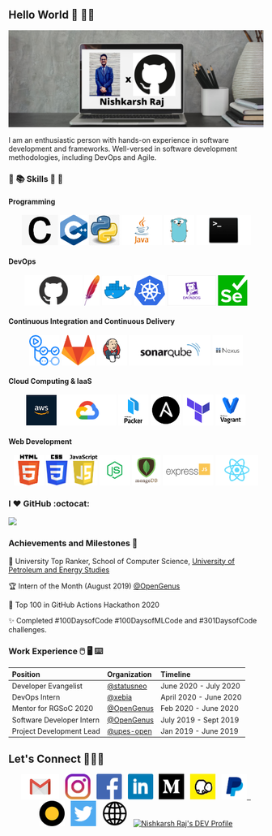 ## Hello World :sparkling_heart: 👋🏽 

![cover](https://github.com/NishkarshRaj/NishkarshRaj/blob/master/img/cover.png)

I am an enthusiastic person with hands-on experience in software development and frameworks. Well-versed in software development methodologies, including DevOps and Agile.

### :open_book: :books: Skills :closed_book: :green_book:

#### Programming

<p align='center'>
<code><img height="60" src="https://github.com/NishkarshRaj/NishkarshRaj/blob/master/img/c.png"></code>
<code><img height="60" src="https://github.com/NishkarshRaj/NishkarshRaj/blob/master/img/cpp.png"></code>
<code><img height="60" src="https://github.com/NishkarshRaj/NishkarshRaj/blob/master/img/python.jpg"></code>
<code><img height="60" src="https://github.com/NishkarshRaj/NishkarshRaj/blob/master/img/java.png"></code>
<code><img height="60" src="https://github.com/NishkarshRaj/NishkarshRaj/blob/master/img/golang.png"></code>
<code><img height="60" src="https://github.com/NishkarshRaj/NishkarshRaj/blob/master/img/shell.jpg"></code>
</p>

#### DevOps

<p align='center'>
<code><img height="60" src="https://github.com/NishkarshRaj/NishkarshRaj/blob/master/img/github.png"></code>
  <code><img height="60" src="https://github.com/NishkarshRaj/NishkarshRaj/blob/master/img/maven.jpg"></code>
  <code><img height="60" src="https://github.com/NishkarshRaj/NishkarshRaj/blob/master/img/docker.png"></code>
  <code><img height="60" src="https://github.com/NishkarshRaj/NishkarshRaj/blob/master/img/kubernetes.png"></code>
  <code><img height="60" src="https://github.com/NishkarshRaj/NishkarshRaj/blob/master/img/datadog.png"></code>
  <code><img height="60" src="https://github.com/NishkarshRaj/NishkarshRaj/blob/master/img/selenium.png"></code>
</p>

#### Continuous Integration and Continuous Delivery

<p align='center'>
<code><img height="60" src="https://github.com/NishkarshRaj/NishkarshRaj/blob/master/img/actions.png"></code>
  <code><img height="60" src="https://github.com/NishkarshRaj/NishkarshRaj/blob/master/img/gitlab.png"></code>
  <code><img height="60" src="https://github.com/NishkarshRaj/NishkarshRaj/blob/master/img/jenkins.jpg"></code>
  <code><img height="60" src="https://github.com/NishkarshRaj/NishkarshRaj/blob/master/img/sonarqube.png"></code>
  <code><img height="60" src="https://github.com/NishkarshRaj/NishkarshRaj/blob/master/img/nexus.png"></code>
</p>

#### Cloud Computing & IaaS

<p align='center'>
  <code><img height="60" src="https://github.com/NishkarshRaj/NishkarshRaj/blob/master/img/aws.jpg"></code>
  <code><img height="60" src="https://github.com/NishkarshRaj/NishkarshRaj/blob/master/img/gcp.png"></code>
  <code><img height="60" src="https://github.com/NishkarshRaj/NishkarshRaj/blob/master/img/packer.png"></code>
  <code><img height="60" src="https://github.com/NishkarshRaj/NishkarshRaj/blob/master/img/ansible.png"></code>
  <code><img height="60" src="https://github.com/NishkarshRaj/NishkarshRaj/blob/master/img/terraform.png"></code>
  <code><img height="60" src="https://github.com/NishkarshRaj/NishkarshRaj/blob/master/img/vagrant.png"></code>
</p>

#### Web Development

<p align='center'>
  <code><img height="60" src="https://github.com/NishkarshRaj/NishkarshRaj/blob/master/img/html.png"></code>
  <code><img height="60" src="https://github.com/NishkarshRaj/NishkarshRaj/blob/master/img/css.jpg"></code>
  <code><img height="60" src="https://github.com/NishkarshRaj/NishkarshRaj/blob/master/img/javascript.png"></code>
  <code><img height="60" src="https://github.com/NishkarshRaj/NishkarshRaj/blob/master/img/nodejs.png"></code>
  <code><img height="60" src="https://github.com/NishkarshRaj/NishkarshRaj/blob/master/img/mongo.png"></code>
  <code><img height="60" src="https://github.com/NishkarshRaj/NishkarshRaj/blob/master/img/expressjs.png"></code>
  <code><img height="60" src="https://github.com/NishkarshRaj/NishkarshRaj/blob/master/img/react.png"></code>
</p>

### I :heart: GitHub :octocat:

![](https://github-readme-stats.vercel.app/api?username=nishkarshraj&count_private=true&theme=merko)


### Achievements and Milestones :crown:

:1st_place_medal:	University Top Ranker, School of Computer Science, [University of Petroleum and Energy Studies](https://www.upes.ac.in/)

:trophy: Intern of the Month (August 2019) [@OpenGenus](https://www.github.com/OpenGenus)

:tada: Top 100 in GitHub Actions Hackathon 2020 

:sparkles: Completed #100DaysofCode #100DaysofMLCode and #301DaysofCode challenges.

### Work Experience :computer_mouse: :desktop_computer: :keyboard:

| Position | Organization | Timeline |
| :- | :- | :- |
| Developer Evangelist | [@statusneo](https://statusneo.com) | June 2020 - July 2020 |
| DevOps Intern | [@xebia](https://xebia.com/) | April 2020 - June 2020 |
| Mentor for RGSoC 2020 | [@OpenGenus](github.com/OpenGenus) | Feb 2020 - June 2020 |
| Software Developer Intern | [@OpenGenus](github.com/OpenGenus) | July 2019 - Sept 2019 |
| Project Development Lead | [@upes-open](https://github.com/upes-open) | Jan 2019 - June 2019 |

## Let's Connect :people_holding_hands:

<p align='center'>
  <a href="mailto:nishkarshraj000@gmail.com"><img height="50" src="https://github.com/NishkarshRaj/NishkarshRaj/blob/master/img/gmail.png?raw=true"></a>&nbsp;&nbsp;
  <a href="https://www.instagram.com/nishkarshraj_/"><img height="50" src="https://github.com/NishkarshRaj/NishkarshRaj/blob/master/img/instagram.jpg?raw=true"></a>&nbsp;&nbsp;
  <a href="https://www.facebook.com/nishkarsh2"><img height="50" src="https://github.com/NishkarshRaj/NishkarshRaj/blob/master/img/facebook.png?raw=true"></a>&nbsp;&nbsp;
<a href="https://www.linkedin.com/in/nishkarshraj/"><img height="50" src="https://github.com/NishkarshRaj/NishkarshRaj/blob/master/img/linkedin.png?raw=true"></a>&nbsp;&nbsp;
<a href="https://medium.com/@noicecurse"><img height="50" src="https://github.com/NishkarshRaj/NishkarshRaj/blob/master/img/medium.png?raw=true"></a>&nbsp;&nbsp;
<a href="https://iq.opengenus.org/author/nishkarsh/"><img height="50" src="https://github.com/NishkarshRaj/NishkarshRaj/blob/master/img/opengenus.jpg?raw=true"></a>&nbsp;&nbsp;
  <a href="https://paypal.me/nishkarshraj"><img height="50" src="https://github.com/NishkarshRaj/NishkarshRaj/blob/master/img/paypal.png?raw=true"</a>&nbsp;&nbsp;
<a href="https://statusneo.com/author/napster-nish/"><img height="50" src="https://github.com/NishkarshRaj/NishkarshRaj/blob/master/img/statusneo.png?raw=true"></a>&nbsp;&nbsp;
<a href="https://twitter.com/NishkarshRaj1"><img height="50" src="https://github.com/NishkarshRaj/NishkarshRaj/blob/master/img/twitter.png?raw=true"></a>&nbsp;&nbsp;
<a href="https://nishkarshraj.github.io/nish"><img height="50" src="https://github.com/NishkarshRaj/NishkarshRaj/blob/master/img/website.png?raw=true"></a>&nbsp;&nbsp;
<a href="https://dev.to/nishkarshraj">
  <img height="50" src="https://d2fltix0v2e0sb.cloudfront.net/dev-badge.svg" alt="Nishkarsh Raj's DEV Profile" height="30" width="30">
</a>
</p>
  
    
